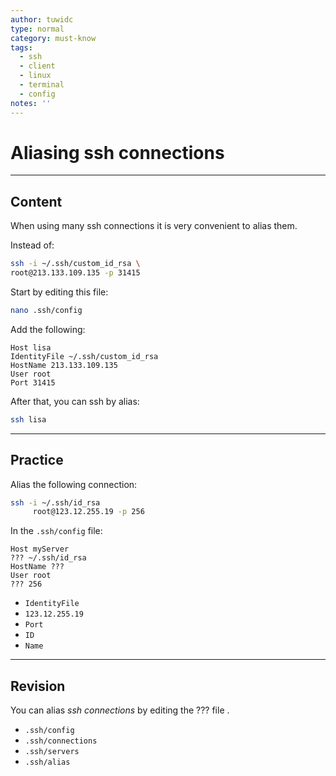 ```yaml
---
author: tuwidc
type: normal
category: must-know
tags:
  - ssh
  - client
  - linux
  - terminal
  - config
notes: ''
---
```


# Aliasing ssh connections


---

## Content

When using many ssh connections it is very convenient to alias them.

Instead of:

```bash
ssh -i ~/.ssh/custom_id_rsa \
root@213.133.109.135 -p 31415
```

Start by editing this file:

```bash
nano .ssh/config
```

Add the following:

```plain-text
Host lisa
IdentityFile ~/.ssh/custom_id_rsa
HostName 213.133.109.135
User root
Port 31415
```

After that, you can ssh by alias:

```bash
ssh lisa
```


---

## Practice

Alias the following connection:

```bash
ssh -i ~/.ssh/id_rsa
     root@123.12.255.19 -p 256
```

In the `.ssh/config` file:

```plain-text
Host myServer
??? ~/.ssh/id_rsa
HostName ???
User root
??? 256
```

- `IdentityFile`
- `123.12.255.19`
- `Port`
- `ID`
- `Name`


---

## Revision

You can alias *ssh connections* by editing the ??? file .

- `.ssh/config`
- `.ssh/connections`
- `.ssh/servers`
- `.ssh/alias`
